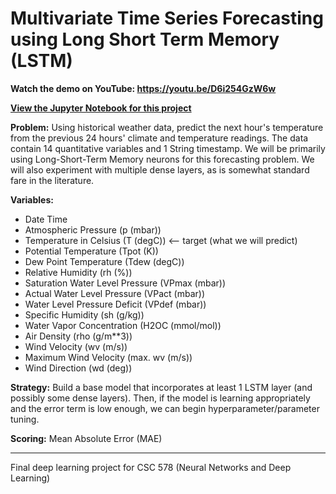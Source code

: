 # Multivariate Time Series Forecasting using Long Short Term Memory (LSTM)

**Watch the demo on YouTube: https://youtu.be/D6i254GzW6w**

**[View the Jupyter Notebook for this project](https://github.com/ashwinravrao/Deep-Learning-Weather-Forecast/blob/master/AshwinRao_CSC578710_Final.ipynb)**

**Problem:** Using historical weather data, predict the next hour's temperature from the previous 24 hours' climate and temperature readings. The data contain 14 quantitative variables and 1 String timestamp. We will be primarily using Long-Short-Term Memory neurons for this forecasting problem. We will also experiment with multiple dense layers, as is somewhat standard fare in the literature.

**Variables:**

- Date Time
- Atmospheric Pressure (p (mbar))
- Temperature in Celsius (T (degC)) <-- target (what we will predict)
- Potential Temperature (Tpot (K))
- Dew Point Temperature (Tdew (degC))
- Relative Humidity (rh (%))
- Saturation Water Level Pressure (VPmax (mbar))
- Actual Water Level Pressure (VPact (mbar))
- Water Level Pressure Deficit (VPdef (mbar))
- Specific Humidity (sh (g/kg))
- Water Vapor Concentration (H2OC (mmol/mol))
- Air Density (rho (g/m\**3))
- Wind Velocity (wv (m/s))
- Maximum Wind Velocity (max. wv (m/s))
- Wind Direction (wd (deg))

**Strategy:** Build a base model that incorporates at least 1 LSTM layer (and possibly some dense layers). Then, if the model is learning appropriately and the error term is low enough, we can begin hyperparameter/parameter tuning.

**Scoring:** Mean Absolute Error (MAE)

---
Final deep learning project for CSC 578 (Neural Networks and Deep Learning)

